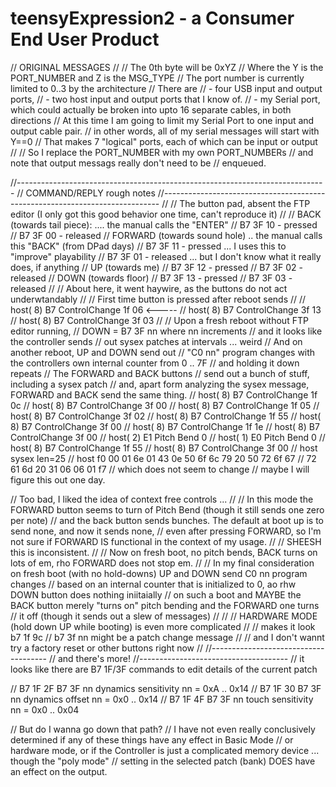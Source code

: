 # teensyExpression2 - a Consumer End User Product

// ORIGINAL MESSAGES
//
// The 0th byte will be 0xYZ
//     Where the Y is the PORT_NUMBER and Z is the MSG_TYPE
//     The port number is currently limited to 0..3 by the architecture
//     There are
//          - four USB input and output ports,
//          - two host input and output ports that I know of.
//          - my Serial port, which could actually be broken into upto 16 separate cables, in both directions
//     At this time I am going to limit my Serial Port to one input and output cable pair.
//          in other words, all of my serial messages will start with Y==0
//     That makes 7 "logical" ports, each of which can be input or output
//
// So I replace the PORT_NUMBER with my own PORT_NUMBERs
// and note that output messags really don't need to be
// enqueued.


//-----------------------------------------------------------------------------
// COMMAND/REPLY   rough notes
//-----------------------------------------------------------------------------
//
// The button pad, absent the FTP editor (I only got this good behavior one time, can't reproduce it)
//
//     BACK (towards tail piece):     .... the manual calls the "ENTER"
//              B7 3F 10 - pressed
//              B7 3F 00 - released
//     FORWARD (towards sound hole)   .. the manual calls this "BACK" (from DPad days)
//              B7 3F 11 - pressed    ... I uses this to "improve" playability
//              B7 3F 01 - released   ... but I don't know what it really does, if anything
//     UP (towards me)
//              B7 3F 12 - pressed
//              B7 3F 02 - released
//     DOWN (towards floor)
//              B7 3F 13 - pressed
//              B7 3F 03 - released
//
// About here, it went haywire, as the buttons do not act underwtandably
//
//  First time button is pressed after reboot sends
//
//      host( 8)  B7  ControlChange     1f  06  <-----
//      host( 8)  B7  ControlChange     3f  13
//      host( 8)  B7  ControlChange     3f  03
//
// Upon a fresh reboot without FTP editor running,
//      DOWN = B7  3F  nn  where nn increments
//      and it looks like the controller sends
//      out sysex patches at intervals ... weird
// And on another reboot, UP and DOWN send out
//      "C0 nn" program changes with the controllers own internal counter from 0 .. 7F
//     and holding it down repeats
// The FORWARD and BACK buttons
//      send out a bunch of stuff, including a sysex patch
//      and, apart form analyzing the sysex message, FORWARD and BACK send the same thing.
//          host( 8)  B7  ControlChange     1f  0c
//          host( 8)  B7  ControlChange     3f  00
//          host( 8)  B7  ControlChange     1f  05
//          host( 8)  B7  ControlChange     3f  02
//          host( 8)  B7  ControlChange     1f  55
//          host( 8)  B7  ControlChange     3f  00
//          host( 8)  B7  ControlChange     1f  1e
//          host( 8)  B7  ControlChange     3f  00
//          host( 2)  E1  Pitch Bend                0
//          host( 1)  E0  Pitch Bend                0
//          host( 8)  B7  ControlChange     1f  55
//          host( 8)  B7  ControlChange     3f  00
//          host          sysex len=25
//          host                f0 00 01 6e 01 43 0e 50 6f 6c 79 20 50 72 6f 67
//                              72 61 6d 20 31 06 06 01 f7
//      which does not seem to change
//      maybe I will figure this out one day.

//   Too bad, I liked the idea of context free controls ...
//
//  In this mode the FORWARD button seems to turn of Pitch Bend (though it still sends one zero per note)
//  and the back button sends bunches.  The default at boot up is to send none, and now it sends none,
//  even after pressing FORWARD, so I'm not sure if FORWARD IS functional in the context of my usage.
//
//   SHEESH this is inconsistent.
//
//         Now on fresh boot, no pitch bends, BACK turns on lots of em, rho FORWARD does not stop em.
//
//  In my final consideration on fresh boot (with no hold-downs) UP and DOWN send C0 nn program changes
//  based on an internal counter that is initialized to 0, ao rhw DOWN button does nothing iniitaially
//  on such a boot and MAYBE the BACK button merely "turns on" pitch bending and the FORWARD one turns
//  it off (though it sends out a slew of messages)
//
//
// HARDWARE MODE (hold down UP while booting) is even more complicated
//
//             makes it look b7 1f 9c
//                           b7 3f nn    might be a patch change message
//
// and I don't wannt try a factory reset or other buttons right now
//
//-------------------------------------
// and there's more!
//-------------------------------------
// it looks like there are B7 1F/3F commands to edit details of the current patch

//  B7 1F 2F      B7  3F nn     dynamics sensitivity nn = 0xA .. 0x14
//  B7 1F 30      B7  3F nn     dynamics offset nn = 0x0 .. 0x14
//  B7 1F 4F      B7  3F nn     touch sensitivity nn = 0x0 .. 0x04

//  But do I wanna go down that path?
//  I have not even really conclusively determined if any of these things have any effect in Basic Mode
//  or hardware mode, or if the Controller is just a complicated memory device ... though the "poly mode"
//  setting in the selected patch (bank) DOES have an effect on the output.